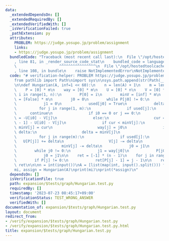 ```yaml
---
data:
  _extendedDependsOn: []
  _extendedRequiredBy: []
  _extendedVerifiedWith: []
  _isVerificationFailed: true
  _pathExtension: py
  attributes:
    PROBLEM: https://judge.yosupo.jp/problem/assignment
    links:
    - https://judge.yosupo.jp/problem/assignment
  bundledCode: "Traceback (most recent call last):\n  File \"/opt/hostedtoolcache/Python/3.11.4/x64/lib/python3.11/site-packages/onlinejudge_verify/documentation/build.py\"\
    , line 81, in _render_source_code_stat\n    bundled_code = language.bundle(\n\
    \                   ^^^^^^^^^^^^^^^^\n  File \"/opt/hostedtoolcache/Python/3.11.4/x64/lib/python3.11/site-packages/onlinejudge_verify/languages/python.py\"\
    , line 108, in bundle\n    raise NotImplementedError\nNotImplementedError\n"
  code: "# verification-helper: PROBLEM https://judge.yosupo.jp/problem/assignment\n\
    from pathlib import Path\nimport sys\n\nsys.path.append(str(Path(__file__).resolve().parent.parent.parent.parent))\n\
    \n\ndef Hungarian(A, inf=1 << 60):\n    n = len(A) + 1\n    m = len(A[0]) + 1\n\
    \    P = [0] * m\n    way = [0] * m\n    U = [0] * n\n    V = [0] * m\n\n    for\
    \ i in range(1, n):\n        P[0] = i\n        minV = [inf] * m\n        used\
    \ = [False] * m\n        j0 = 0\n        while P[j0] != 0:\n            i0 = P[j0]\n\
    \            j1 = 0\n            used[j0] = True\n            delta = inf\n  \
    \          for j in range(1, m):\n                if used[j]:\n              \
    \      continue\n                if i0 == 0 or j == 0:\n                    cur\
    \ = -U[i0] - V[j]\n                else:\n                    cur = A[i0 - 1][j\
    \ - 1] - U[i0] - V[j]\n                if cur < minV[j]:\n                   \
    \ minV[j] = cur\n                    way[j] = j0\n                if minV[j] <\
    \ delta:\n                    delta = minV[j]\n                    j1 = j\n  \
    \          for j in range(m):\n                if used[j]:\n                 \
    \   U[P[j]] += delta\n                    V[j] -= delta\n                else:\n\
    \                    minV[j] -= delta\n            j0 = j1\n        P[j0] = P[way[j0]]\n\
    \        while j0 != 0:\n            j1 = way[j0]\n            P[j0] = P[j1]\n\
    \            j0 = j1\n\n    ret = [-1] * (n - 1)\n    for j in range(1, m):\n\
    \        if P[j] != 0:\n            ret[P[j] - 1] = j - 1\n\n    return -V[0],\
    \ ret\n\n\nn = int(input())\nA = [list(map(int, input().split())) for _ in range(n)]\n\
    mi, assign = Hungarian(A)\nprint(mi)\nprint(*assign)\n"
  dependsOn: []
  isVerificationFile: true
  path: expansion/$tests/graph/Hungarian.test.py
  requiredBy: []
  timestamp: '2023-07-23 08:45:17+09:00'
  verificationStatus: TEST_WRONG_ANSWER
  verifiedWith: []
documentation_of: expansion/$tests/graph/Hungarian.test.py
layout: document
redirect_from:
- /verify/expansion/$tests/graph/Hungarian.test.py
- /verify/expansion/$tests/graph/Hungarian.test.py.html
title: expansion/$tests/graph/Hungarian.test.py
---
```

